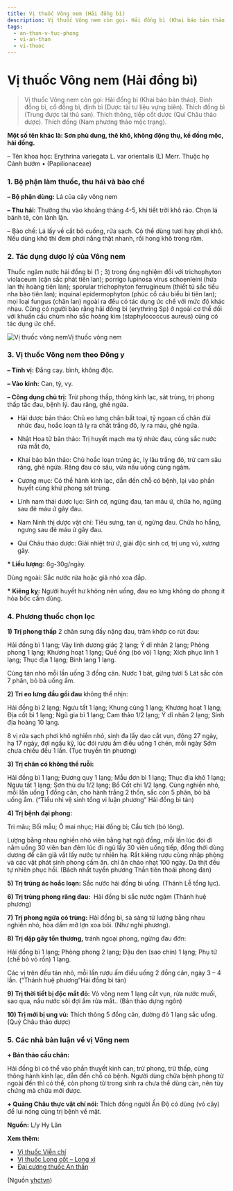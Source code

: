 ```yaml
---
title: Vị thuốc Vông nem (Hải đồng bì)
description: Vị thuốc Vông nem còn gọi- Hải đồng bì (Khai báo bản thảo). Đinh đồng bì,  đồng bì, định bì (Dược tài tư liệu vựng biên). Thích đồng bì (Trung được tài thủ san). Thích thông, tiếp cốt dược (Quí Châu thảo dược). Thích đồng (Nam phương thảo mộc trạng). 
tags:
  - an-than-v-tuc-phong
  - vi-an-than
  - vi-thuoc
---
```


# Vị thuốc Vông nem (Hải đồng bì) 

> Vị thuốc Vông nem còn gọi: Hải đồng bì (Khai báo bản thảo). Đinh đồng bì, cổ đồng bì, định bì (Dược tài tư liệu vựng biên). Thích đồng bì (Trung được tài thủ san). Thích thông, tiếp cốt dược (Quí Châu thảo dược). Thích đồng (Nam phương thảo mộc trạng). 

**Một số tên khác là: Sơn phù dung, thê khô, không động thụ, kế đồng mộc, hải đồng.**

– Tên khoa học: Erythrina variegata L. var orientalis (L) Merr. Thuộc họ Cánh bướm • (Papilionaceae)

### 1. Bộ phận làm thuốc, thu hái và bào chế

**– Bộ phận dùng:** Lá của cây vông nem

**– Thu hái:** Thường thu vào khoảng tháng 4-5, khi tiết trời khô ráo. Chọn lá bánh tẻ, còn lành lặn.

– Bào chế: Lá lấy về cắt bỏ cuống, rửa sạch. Có thể dùng tươi hay phơi khô. Nếu dùng khô thì đem phơi nắng thật nhanh, rồi hong khô trong râm.

### 2. Tác dụng dược lý của Vông nem

Thuốc ngâm nước hải đồng bì (1 ; 3) trong ống nghiệm đối với trichophyton violaceum (cận sắc phát tiên lan); porrigo lupinosa virus schoenleini (hứa lan thị hoàng tiên lan); sporular trichophyton ferrugineum (thiết tủ sắc tiểu nha bào tiên lan); inquinal epidermophyton (phúc cổ câu biểu bì tiên lan); mọi loại fungus (chân lan) ngoài ra đều có tác dụng ức chế với mức độ khác nhau. Cũng có người bảo rằng hải đồng bì (erythring Sp) ở ngoài cơ thể đối với khuẩn cầu chùm nho sắc hoàng kim (staphylococcus aureus) cũng có tác dụng ức chế.

![Vị thuốc vông nem](/imgs/yhctvn/Vi-thuoc-vong-nem.jpg)Vị thuốc vông nem

### 3. Vị thuốc Vông nem theo Đông y

**– Tính vị:** Đắng cay. bình, không độc. 

**– Vào kinh:** Can, tỳ, vy. 

**– Công dụng chủ trị:** Trừ phong thấp, thông kinh lạc, sát trùng, trị phong thấp tắc đau, bệnh lý. đau răng, ghẻ ngứa.

+ Hải dược bản thảo: Chủ eo lưng chân bất toại, tỷ ngoan cố chân đùi nhức đau, hoắc loạn tả lỵ ra chất trắng đỏ, ly ra máu, ghẻ ngứa.

+ Nhật Hoa tử bản thảo: Trị huyết mạch ma tý nhức đau, cùng sắc nước rửa mắt đỏ,

+ Khai báo bản thảo: Chủ hoắc loạn trúng ác, ly lâu trắng đỏ, trừ cam sâu răng, ghẻ ngứa. Răng đau có sâu, vừa nấu uống cùng ngâm.

+ Cương mục: Có thể hành kinh lạc, dẫn đến chỗ có bệnh, lại vào phần huyết cùng khử phong sát trùng.

+ Lĩnh nam thái dược lục: Sinh cơ, ngừng đau, tan máu ứ, chữa ho, ngừng sau đẻ máu ứ gây đau.

+ Nam Ninh thị dược vật chí: Tiêu sưng, tan ứ, ngừng đau. Chữa ho hắng, ngưng sau đẻ máu ứ gây đau.

+ Quí Châu thảo dược: Giải nhiệt trừ ứ, giải độc sinh cơ, trị ung vú, xương gãy.

**\* Liều lượng:** 6g-30g/ngày.

Dùng ngoài: Sắc nước rửa hoặc giã nhỏ xoa đắp.

**\* Kiêng kỵ:** Người huyết hư không nên uống, đau eo lưng không do phong ít hỏa bốc cấm dùng.

### 4. Phương thuốc chọn lọc

**1) Trị phong thấp** 2 chân sưng đầy nặng đau, trăm khớp co rút đau:  

Hải đồng bì 1 lạng; Vảy linh dương giác 2 lạng; Ý dĩ nhân 2 lạng; Phòng phong 1 lạng; Khương hoạt 1 lạng; Quế ống (bỏ vỏ) 1 lạng; Xích phục linh 1 lạng; Thục địa 1 lạng; Binh lang 1 lạng.

Cùng tán nhỏ mỗi lần uống 3 đồng cân. Nước 1 bát, gừng tươi 5 Lát sắc còn 7 phân, bỏ bã uống ấm.

**2) Tri eo lưng đầu gối đau** không thể nhịn:

Hải đồng bì 2 lạng; Ngưu tất 1 lạng; Khung cùng 1 lạng; Khương hoạt 1 lạng; Địa cốt bì 1 lạng; Ngũ gia bì 1 lạng; Cam thảo 1/2 lạng; Ý dĩ nhân 2 lạng; Sinh địa hoàng 10 lạng. 

8 vị rửa sạch phơi khô nghiền nhỏ, sinh đa lấy dao cắt vụn, đông 27 ngày, hạ 17 ngày, đợi ngấu kỹ, lúc đói rượu ấm điều uống 1 chén, mỗi ngày Sớm chưa chiều đều 1 lần. (Tục truyền tín phương) 

**3) Trị chân có không thể ruỗi:** 

Hải đồng bì 1 lạng; Đương quy 1 lạng; Mẫu đơn bì 1 lạng; Thục địa khô 1 lạng; Ngưu tất 1 lạng; Sơn thù du 1/2 lạng; Bổ Cốt chi 1/2 lạng. Cùng nghiền nhỏ, mỗi lần uống 1 đồng cân, cho hành trắng 2 thốn, sắc còn 5 phân, bỏ bã uống ẩm. (“Tiểu nhi vệ sinh tống vi luận phương” Hải đồng bì tán)

**4) Trị bệnh đại phong:** 

Tri mâu; Bối mẫu; Ô mai nhục; Hải đồng bì; Cẩu tích (bỏ lông).

Lượng bằng nhau nghiền nhỏ viên bằng hạt ngô đồng, mỗi lần lúc đói đi nằm uống 30 viên ban đêm lúc đi ngủ lấy 30 viên uống tiếp, đồng thời dùng dương để căn giã vắt lấy nước tự nhiên hạ. Rất kiêng rượu cùng nhập phòng và các vật phát sinh phong cấm ăn. chỉ ăn cháo nhạt 100 ngày. Da thịt đều tự nhiên phục hồi. (Bách nhất tuyển phương Thần tiên thoái phong đan) 

**5) Trị trúng ác hoắc loạn:** Sắc nước hải đồng bì uống. (Thánh Lễ tổng lục).

**6) Trị trùng phong răng đau:**  Hải đồng bì sắc nước ngậm (Thánh huệ phương) 

**7) Trị phong ngứa có trùng:** Hải đồng bì, sà sàng tử lượng bằng nhau nghiền nhỏ, hòa dấm mỡ lợn xoa bôi. (Như nghi phương).

**8) Trị dập gây tổn thương,** tránh ngoại phong, ngừng đau đớn:

Hải đồng bì 1 lạng; Phòng phong 2 lạng; Đậu đen (sao chín) 1 lạng; Phụ tử (chế bỏ vỏ rốn) 1 lạng.

Các vị trên đều tán nhỏ, mỗi lần rượu ấm điều uống 2 đồng cân, ngày 3 – 4 lần. (“Thánh huệ phương”Hải đồng bì tán)  

**9) Trị thời tiết bị độc mắt đỏ:** Vỏ vông nem 1 lạng cắt vụn, rửa nước muối, sao qua, nấu nước sôi đợi ấm rửa mắt.. (Bản thảo dựng ngôn) 

**10) Trị mới bị ung vú:** Thích thông 5 đồng cân, đường đỏ 1 lạng sắc uống. (Quý Châu thảo dược)

### 5. Các nhà bàn luận về vị Vông nem

**+ Bản thảo cầu chân:**

Hải đồng bì có thể vào phần thuyết kinh can, trừ phong, trừ thấp, cùng thông hành kinh lạc, dẫn đến chỗ có bệnh. Người dùng chữa bệnh phong từ ngoài đến thì có thể, còn phong từ trong sinh ra chưa thể dùng càn, nên tùy chứng mà chữa mới được.

**+ Quảng Châu thực vật chí nói:** Thích đồng người Ấn Độ có dùng (vỏ cây) để lui nóng cùng trị bệnh về mật.

**Nguồn:** L/y Hy Lãn

**Xem thêm:**

* [Vị thuốc Viễn chí](/yhctvn/vi-thuoc-vien-chi/)
* [Vị thuốc Long cốt – Long xỉ](/yhctvn/vi-thuoc-long-cot-long-xi/)
* [Đại cương thuốc An thần](/yhctvn/dai-cuong-thuoc-an-than/)

(Nguồn <a href="https://yhctvn.com/vi-thuoc-vong-nem-hai-dong-bi/" target="_blank">yhctvn</a>)
